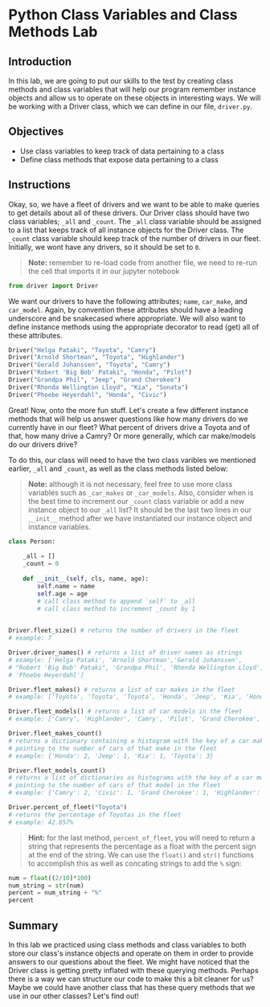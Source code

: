 
# Python Class Variables and Class Methods Lab

## Introduction
In this lab, we are going to put our skills to the test by creating class methods and class variables that will help our program remember instance objects and allow us to operate on these objects in interesting ways. We will be working with a Driver class, which we can define in our file, `driver.py`.

## Objectives
* Use class variables to keep track of data pertaining to a class
* Define class methods that expose data pertaining to a class

## Instructions

Okay, so, we have a fleet of drivers and we want to be able to make queries to get details about all of these drivers. Our Driver class should have two class variables; `_all` and `_count`. The `_all` class variable should be assigned to a list that keeps track of all instance objects for the Driver class. The `_count` class variable should keep track of the number of drivers in our fleet. Initially, we wont have any drivers, so it should be set to `0`.

> **Note:** remember to re-load code from another file, we need to re-run the cell that imports it in our jupyter notebook



```python
from driver import Driver
```

We want our drivers to have the following attributes; `name`, `car_make`, and `car_model`. Again, by convention these attributes should have a leading underscore and be snakecased where appropriate. We will also want to define instance methods using the appropriate decorator to read (get) all of these attributes.


```python
Driver("Helga Pataki", "Toyota", "Camry")
Driver("Arnold Shortman", "Toyota", "Highlander")
Driver("Gerald Johanssen", "Toyota", "Camry")
Driver("Robert 'Big Bob' Pataki", "Honda", "Pilot")
Driver("Grandpa Phil", "Jeep", "Grand Cherokee")
Driver("Rhonda Wellington Lloyd", "Kia", "Sonata")
Driver("Phoebe Heyerdahl", "Honda", "Civic")
```

Great! Now, onto the more fun stuff. Let's create a few different instance methods that will help us answer questions like how many drivers do we currently have in our fleet? What percent of drivers drive a Toyota and of that, how many drive a Camry? Or more generally, which car make/models do our drivers drive?

To do this, our class will need to have the two class varibles we mentioned earlier, `_all` and `_count`, as well as the class methods listed below:

> **Note:** although it is not necessary, feel free to use more class variables such as `_car_makes` or `_car_models`. Also, consider when is the best time to increment our `_count` class variable or add a new instance object to our `_all` list? It should be the last two lines in our `__init__` method after we have instantiated our instance object and instance variables.

```python
class Person:
    
    _all = []
    _count = 0
    
    def __init__(self, cls, name, age):
        self.name = name
        self.age = age
        # call class method to append `self` to _all
        # call class method to increment _count by 1
        
```


```python
Driver.fleet_size() # returns the number of drivers in the fleet
# example: 7
```


```python
Driver.driver_names() # returns a list of driver names as strings
# example: ['Helga Pataki', 'Arnold Shortman','Gerald Johanssen', 
# "Robert 'Big Bob' Pataki", 'Grandpa Phil', 'Rhonda Wellington Lloyd',
# 'Phoebe Heyerdahl']
```


```python
Driver.fleet_makes() # returns a list of car makes in the fleet
# example: ['Toyota', 'Toyota', 'Toyota', 'Honda', 'Jeep', 'Kia', 'Honda']
```


```python
Driver.fleet_models() # returns a list of car models in the fleet
# example: ['Camry', 'Highlander', 'Camry', 'Pilot', 'Grand Cherokee', 'Sonata', 'Civic']
```


```python
Driver.fleet_makes_count() 
# returns a dictionary containing a histogram with the key of a car make 
# pointing to the number of cars of that make in the fleet
# example: {'Honda': 2, 'Jeep': 1, 'Kia': 1, 'Toyota': 3}
```


```python
Driver.fleet_models_count() 
# returns a list of dictionaries as histograms with the key of a car model
# pointing to the number of cars of that model in the fleet
# example: {'Camry': 2, 'Civic': 1, 'Grand Cherokee': 1, 'Highlander': 1, 'Pilot': 1, 'Sonata': 1}
```


```python
Driver.percent_of_fleet("Toyota") 
# returns the percentage of Toyotas in the fleet
# example: 42.857%
```

> **Hint:** for the last method, `percent_of_fleet`, you will need to return a string that represents the percentage  as a float with the percent sign at the end of the string. We can use the `float()` and `str()` functions to accomplish this as well as concating strings to add the `%` sign:


```python
num = float((2/10)*100)
num_string = str(num)
percent = num_string + "%"
percent
```

## Summary
In this lab we practiced using class methods and class variables to both store our class's instance objects and operate on them in order to provide answers to our questions about the fleet. We might have noticed that the Driver class is getting pretty inflated with these querying methods. Perhaps there is a way we can structure our code to make this a bit cleaner for us? Maybe we could have another class that has these query methods that we use in our other classes? Let's find out!
